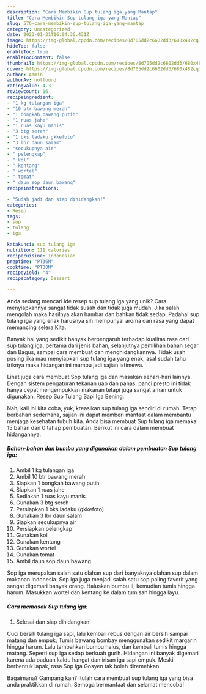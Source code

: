 ```yaml
---
description: "Cara Membikin Sup tulang iga yang Mantap"
title: "Cara Membikin Sup tulang iga yang Mantap"
slug: 576-cara-membikin-sup-tulang-iga-yang-mantap
category: Uncategorized
date: 2023-01-31T16:04:36.431Z
image: https://img-global.cpcdn.com/recipes/8d705dd2c6602dd3/680x482cq70/sup-tulang-iga-foto-resep-utama.jpg
hideToc: false
enableToc: true
enableTocContent: false
thumbnail: https://img-global.cpcdn.com/recipes/8d705dd2c6602dd3/680x482cq70/sup-tulang-iga-foto-resep-utama.jpg
cover: https://img-global.cpcdn.com/recipes/8d705dd2c6602dd3/680x482cq70/sup-tulang-iga-foto-resep-utama.jpg
author: Admin
authorAv: notfound
ratingvalue: 4.3
reviewcount: 16
recipeingredient:
- "1 kg tulangan iga"
- "10 btr bawang merah"
- "1 bongkah bawang putih"
- "1 ruas jahe"
- "1 ruas kayu manis"
- "3 btg sereh"
- "1 bks ladaku gkkefoto"
- "3 lbr daun salam"
- "secukupnya air"
- " pelengkap"
- " kol"
- " kentang"
- " wortel"
- " tomat"
- " daun sop daun bawang"
recipeinstructions:

- "Sudah jadi dan siap dihidangkan!"
categories:
- Resep
tags:
- sup
- tulang
- iga

katakunci: sup tulang iga 
nutrition: 111 calories
recipecuisine: Indonesian
preptime: "PT36M"
cooktime: "PT30M"
recipeyield: "4"
recipecategory: Dessert

---
```





Anda sedang mencari ide resep sup tulang iga yang unik? Cara menyiapkannya sangat tidak susah dan tidak juga mudah. Jika salah mengolah maka hasilnya akan hambar dan bahkan tidak sedap. Padahal sup tulang iga yang enak harusnya sih mempunyai aroma dan rasa yang dapat memancing selera Kita.





Banyak hal yang sedikit banyak berpengaruh terhadap kualitas rasa dari sup tulang iga, pertama dari jenis bahan, selanjutnya pemilihan bahan segar dan Bagus, sampai cara membuat dan menghidangkannya. Tidak usah pusing jika mau menyiapkan sup tulang iga yang enak,      asal sudah tahu triknya maka hidangan ini mampu jadi sajian istimewa.














Lihat juga cara membuat Sop tulang iga dan masakan sehari-hari lainnya. Dengan sistem pengaturan tekanan uap dan panas, panci presto ini tidak hanya cepat mengempukkan makanan tetapi juga sangat aman untuk digunakan. Resep Sup Tulang Sapi Iga Bening.






Nah, kali ini kita coba, yuk, kreasikan sup tulang iga sendiri di rumah. Tetap berbahan sederhana, sajian ini dapat memberi manfaat dalam membantu menjaga kesehatan tubuh kita. Anda bisa membuat Sup tulang iga memakai 15 bahan dan 0 tahap pembuatan. Berikut ini cara dalam membuat hidangannya.

<!--inarticleads1-->

##### Bahan-bahan dan bumbu yang digunakan dalam pembuatan Sup tulang iga:

1. Ambil 1 kg tulangan iga
1. Ambil 10 btr bawang merah
1. Siapkan 1 bongkah bawang putih
1. Siapkan 1 ruas jahe
1. Sediakan 1 ruas kayu manis
1. Gunakan 3 btg sereh
1. Persiapkan 1 bks ladaku (gkkefoto)
1. Gunakan 3 lbr daun salam
1. Siapkan secukupnya air
1. Persiapkan  pelengkap
1. Gunakan  kol
1. Gunakan  kentang
1. Gunakan  wortel
1. Gunakan  tomat
1. Ambil  daun sop daun bawang


Sop iga merupakan salah satu olahan sup dari banyaknya olahan sup dalam makanan Indonesia. Sop iga juga menjadi salah satu sop paling favorit yang sangat digemari banyak orang. Haluskan bumbu II, kemudian tumis hingga harum. Masukkan wortel dan kentang ke dalam tumisan hingga layu. 

<!--inarticleads2-->

##### Cara memasak Sup tulang iga:


1. Selesai dan siap dihidangkan!

Cuci bersih tulang iga sapi, lalu kembali rebus dengan air bersih sampai matang dan empuk; Tumis bawang bombay menggunakan sedikit margarin hingga harum. Lalu tambahkan bumbu halus, dan kembali tumis hingga matang. Seperti sup iga sedap berkuah gurih. Hidangan ini banyak digemari karena ada paduan kaldu hangat dan irisan iga sapi empuk. Meski berbentuk lapak, rasa Sop iga Gosyen tak boleh diremehkan. 

Bagaimana? Gampang kan? Itulah cara membuat sup tulang iga yang bisa anda praktikkan di rumah. Semoga bermanfaat dan selamat mencoba!
